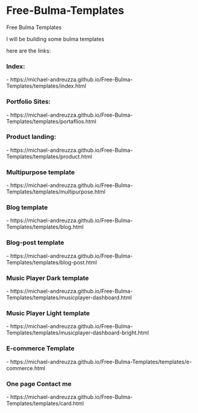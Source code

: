 
# Free-Bulma-Templates
Free Bulma Templates


<p>I will be building some bulma templates 

here are the links:<p>
  
  <h3 s>Index:</h3>
- https://michael-andreuzza.github.io/Free-Bulma-Templates/templates/index.html

<h3 s>Portfolio Sites:</h3>
- https://michael-andreuzza.github.io/Free-Bulma-Templates/templates/portaflios.html

<h3 s>Product landing:</h3>
- https://michael-andreuzza.github.io/Free-Bulma-Templates/templates/product.html

<h3>Multipurpose template</h3>
- https://michael-andreuzza.github.io/Free-Bulma-Templates/templates/multipurpose.html

<h3>Blog template</h3>
- https://michael-andreuzza.github.io/Free-Bulma-Templates/templates/blog.html

<h3>Blog-post template</h3>
- https://michael-andreuzza.github.io/Free-Bulma-Templates/templates/blog-post.html

<h3>Music Player Dark template</h3> 
- https://michael-andreuzza.github.io/Free-Bulma-Templates/templates/musicplayer-dashboard.html

<h3>Music Player Light template</h3>
- https://michael-andreuzza.github.io/Free-Bulma-Templates/templates/musicplayer-dashboard-bright.html


<h3>E-commerce Template</h3>
- https://michael-andreuzza.github.io/Free-Bulma-Templates/templates/e-commerce.html

<h3>One page Contact me</h3>
-  https://michael-andreuzza.github.io/Free-Bulma-Templates/templates/card.html


